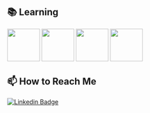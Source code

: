 

## 📚 Learning 

<code><img height="75" src="https://www.vectorlogo.zone/logos/swift/swift-ar21.svg"></code>
<code><img height="75" src="https://www.vectorlogo.zone/logos/java/java-ar21.svg"></code>
<code><img height="75" src="https://www.vectorlogo.zone/logos/springio/springio-ar21.svg"></code>
<code><img height="75" src="https://www.vectorlogo.zone/logos/reactjs/reactjs-ar21.svg"></code>




## 📫 How to Reach Me

[![Linkedin Badge](https://img.shields.io/badge/onursir-follow%20on%20linkedin-blue?style=for-the-badge&logo=linkedin)](https://www.linkedin.com/in/onursir/)
